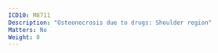 ```yaml
---
ICD10: M8711
Description: "Osteonecrosis due to drugs: Shoulder region"
Matters: No
Weight: 0
---
```

